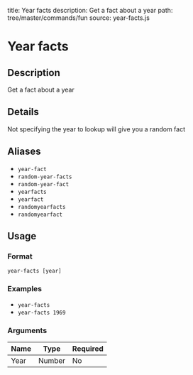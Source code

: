 title: Year facts
description: Get a fact about a year
path: tree/master/commands/fun
source: year-facts.js

# Year facts

## Description

Get a fact about a year

## Details

Not specifying the year to lookup will give you a random fact

## Aliases

* `year-fact`
* `random-year-facts`
* `random-year-fact`
* `yearfacts`
* `yearfact`
* `randomyearfacts`
* `randomyearfact`

## Usage

### Format

`year-facts [year]`

### Examples

* `year-facts`
* `year-facts 1969`

### Arguments

| Name | Type   | Required |
|------|--------|----------|
| Year | Number | No       |
